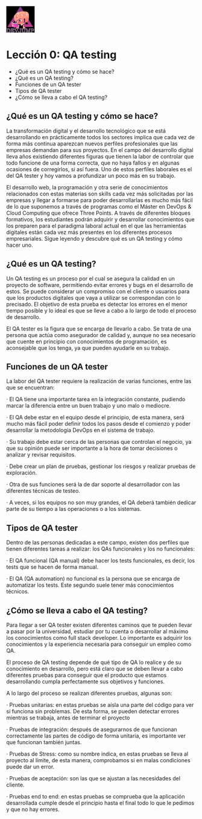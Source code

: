 <img  src='logo.png' height='70px'>


# Lección 0: QA testing

* ¿Qué es un QA testing y cómo se hace?
* ¿Qué es un QA testing?
* Funciones de un QA tester
* Tipos de QA tester
* ¿Cómo se lleva a cabo el QA testing?

## ¿Qué es un QA testing y cómo se hace?

La transformación digital y el desarrollo tecnológico que se está desarrollando en prácticamente todos los sectores implica que cada vez de forma más continua aparezcan nuevos perfiles profesionales que las empresas demandan para sus proyectos. En el campo del desarrollo digital lleva años existiendo diferentes figuras que tienen la labor de controlar que todo funcione de una forma correcta, que no haya fallos y en algunas ocasiones de corregirlos, si así fuera. Uno de estos perfiles laborales es el del QA tester y hoy vamos a profundizar un poco más en su trabajo.

El desarrollo web, la programación y otra serie de conocimientos relacionados con estas materias son skills cada vez más solicitadas por las empresas y llegar a formarse para poder desarrollarlas es mucho más fácil de lo que suponemos a través de programas como el Máster en DevOps & Cloud Computing que ofrece Three Points. A través de diferentes bloques formativos, los estudiantes podrán adquirir y desarrollar conocimientos que los preparen para el paradigma laboral actual en el que las herramientas digitales están cada vez más presentes en los diferentes procesos empresariales. Sigue leyendo y descubre qué es un QA testing y cómo hacer uno.

## ¿Qué es un QA testing?
Un QA testing es un proceso por el cual se asegura la calidad en un proyecto de software, permitiendo evitar errores y bugs en el desarrollo de estos. Se puede considerar un compromiso con el cliente o usuarios para que los productos digitales que vaya a utilizar se correspondan con lo precisado. El objetivo de esta prueba es detectar los errores en el menor tiempo posible y lo ideal es que se lleve a cabo a lo largo de todo el proceso de desarrollo.

El QA tester es la figura que se encarga de llevarlo a cabo. Se trata de una persona que actúa como asegurador de calidad y, aunque no sea necesario que cuente en principio con conocimientos de programación, es aconsejable que los tenga, ya que pueden ayudarle en su trabajo.

## Funciones de un QA tester
La labor del QA tester requiere la realización de varias funciones, entre las que se encuentran:

·        El QA tiene una importante tarea en la integración constante, pudiendo marcar la diferencia entre un buen trabajo y uno malo o mediocre.

·        El QA debe estar en el equipo desde el principio, de esta manera, será mucho más fácil poder definir todos los pasos desde el comienzo y poder desarrollar la metodología DevOps en el sistema de trabajo.

·        Su trabajo debe estar cerca de las personas que controlan el negocio, ya que su opinión puede ser importante a la hora de tomar decisiones o analizar y revisar requisitos.

·        Debe crear un plan de pruebas, gestionar los riesgos y realizar pruebas de exploración.

·        Otra de sus funciones será la de dar soporte al desarrollador con las diferentes técnicas de testeo.

·        A veces, si los equipos no son muy grandes, el QA deberá también dedicar parte de su tiempo a las operaciones o a los sistemas.

## Tipos de QA tester
Dentro de las personas dedicadas a este campo, existen dos perfiles que tienen diferentes tareas a realizar: los QAs funcionales y los no funcionales:

·        El QA funcional (QA manual) debe hacer los tests funcionales, es decir, los tests que se hacen de forma manual.

·        El QA (QA automation) no funcional es la persona que se encarga de automatizar los tests. Este segundo suele tener más conocimientos técnicos.

## ¿Cómo se lleva a cabo el QA testing?

Para llegar a ser QA tester existen diferentes caminos que te pueden llevar a pasar por la universidad, estudiar por tu cuenta o desarrollar al máximo los conocimientos como full stack developer. Lo importante es adquirir los conocimientos y la experiencia necesaria para conseguir un empleo como QA.

El proceso de QA testing depende de qué tipo de QA lo realice y de su conocimiento en desarrollo, pero está claro que se deben llevar a cabo diferentes pruebas para conseguir que el producto que estamos desarrollando cumpla perfectamente sus objetivos y funciones.

A lo largo del proceso se realizan diferentes pruebas, algunas son:

·        Pruebas unitarias: en estas pruebas se aísla una parte del código para ver si funciona sin problemas. De esta forma, se pueden detectar errores mientras se trabaja, antes de terminar el proyecto

·        Pruebas de integración: después de asegurarnos de que funcionan correctamente las partes de código de forma unitaria, es importante ver que funcionan también juntas.

·        Pruebas de Stress: como su nombre indica, en estas pruebas se lleva al proyecto al límite, de esta manera, comprobamos si en malas condiciones puede dar un error.

·        Pruebas de aceptación: son las que se ajustan a las necesidades del cliente.

·        Pruebas end to end: en estas pruebas se comprueba que la aplicación desarrollada cumple desde el principio hasta el final todo lo que le pedimos y que no hay errores.

 